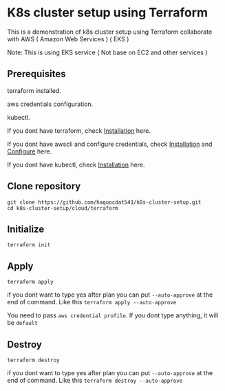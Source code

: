 # K8s cluster setup using Terraform
This is a demonstration of k8s cluster setup using Terraform collaborate with AWS ( Amazon Web Services ) ( EKS )

Note: This is using EKS service ( Not base on EC2 and other services )
## Prerequisites
terraform installed.

aws credentials configuration.

kubectl.

If you dont have terraform, check [Installation](https://developer.hashicorp.com/terraform/tutorials/aws-get-started/install-cli) here.

If you dont have awscli and configure credentials, check [Installation](https://docs.aws.amazon.com/cli/latest/userguide/getting-started-install.html) and [Configure](https://docs.aws.amazon.com/cli/latest/reference/configure/) here.

If you dont have kubectl, check [Installation](https://kubernetes.io/docs/tasks/tools/install-kubectl-linux/) here.
## Clone repository
```
git clone https://github.com/haquocdat543/k8s-cluster-setup.git
cd k8s-cluster-setup/cloud/terraform
```

## Initialize
```
terraform init
```
## Apply
```
terraform apply
```
if you dont want to type yes after plan you can put `--auto-approve` at the end of command. Like this `terraform apply --auto-approve`

You need to pass `aws credential profile`. If you dont type anything, it will be `default`

## Destroy
```
terraform destroy
```
if you dont want to type yes after plan you can put `--auto-approve` at the end of command. Like this `terraform destroy --auto-approve`


